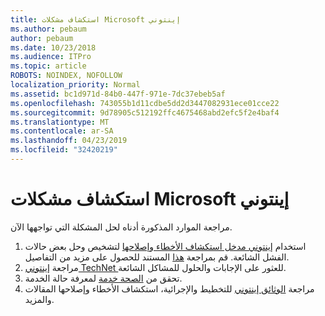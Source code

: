 ```yaml
---
title: استكشاف مشكلات Microsoft إينتوني
ms.author: pebaum
author: pebaum
ms.date: 10/23/2018
ms.audience: ITPro
ms.topic: article
ROBOTS: NOINDEX, NOFOLLOW
localization_priority: Normal
ms.assetid: bc1d971d-84b0-447f-971e-7dc37ebeb5af
ms.openlocfilehash: 743055b1d11cdbe5dd2d3447082931ece01cce22
ms.sourcegitcommit: 9d78905c512192ffc4675468abd2efc5f2e4baf4
ms.translationtype: MT
ms.contentlocale: ar-SA
ms.lasthandoff: 04/23/2019
ms.locfileid: "32420219"
---
```

# <a name="troubleshoot-issues-with-microsoft-intune"></a>استكشاف مشكلات Microsoft إينتوني

مراجعة الموارد المذكورة أدناه لحل المشكلة التي تواجهها الآن.
  
1. استخدام [إينتوني مدخل استكشاف الأخطاء وإصلاحها](https://devicemanagement.microsoft.com/#blade/Microsoft_Intune_DeviceSettings/TroubleshootBlade) لتشخيص وحل بعض حالات الفشل الشائعة. قم بمراجعة [هذا](https://docs.microsoft.com/intune/help-desk-operators) المستند للحصول على مزيد من التفاصيل.  
2. مراجعة [إينتوني TechNet ](https://social.technet.microsoft.com/forums/home?forum=microsoftintuneprod)للعثور على الإجابات والحلول للمشاكل الشائعة.  
3. تحقق من [الصحة خدمة](https://portal.office.com/AdminPortal/Home#/servicehealth) لمعرفة حالة الخدمة.   
4. مراجعة [الوثائق إينتوني](https://docs.microsoft.com/intune/) للتخطيط والإجرائية، استكشاف الأخطاء وإصلاحها المقالات والمزيد. 